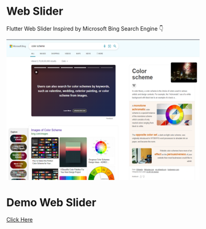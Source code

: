 <!-- @format -->

# Web Slider

Flutter Web Slider Inspired by Microsoft Bing Search Engine 👇

![Bing Search Engine](/screenshot/Screenshot_1.png)

# Demo Web Slider

[Click Here](https://web-slider-one.vercel.app/#/)
